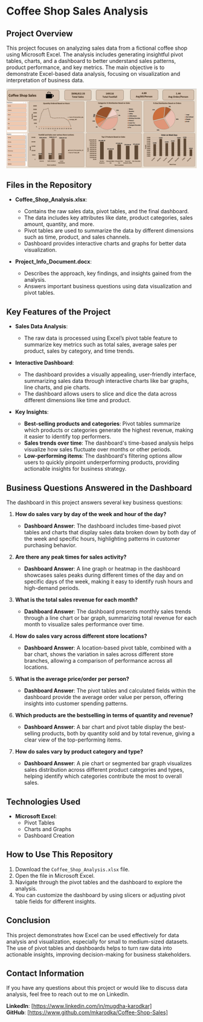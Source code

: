 # Coffee Shop Sales Analysis

## Project Overview

This project focuses on analyzing sales data from a fictional coffee shop using Microsoft Excel. The analysis includes generating insightful pivot tables, charts, and a dashboard to better understand sales patterns, product performance, and key metrics. The main objective is to demonstrate Excel-based data analysis, focusing on visualization and interpretation of business data.

![Dashboard Screenshot](<Coffee_Shop_Sales_Analysis.png>)

## Files in the Repository

- **Coffee_Shop_Analysis.xlsx**: 
  - Contains the raw sales data, pivot tables, and the final dashboard.
  - The data includes key attributes like date, product categories, sales amount, quantity, and more.
  - Pivot tables are used to summarize the data by different dimensions such as time, product, and sales channels.
  - Dashboard provides interactive charts and graphs for better data visualization.

- **Project_Info_Document.docx**:
  - Describes the approach, key findings, and insights gained from the analysis.
  - Answers important business questions using data visualization and pivot tables.

## Key Features of the Project

- **Sales Data Analysis**: 
  - The raw data is processed using Excel’s pivot table feature to summarize key metrics such as total sales, average sales per product, sales by category, and time trends.
  
- **Interactive Dashboard**: 
  - The dashboard provides a visually appealing, user-friendly interface, summarizing sales data through interactive charts like bar graphs, line charts, and pie charts.
  - The dashboard allows users to slice and dice the data across different dimensions like time and product.

- **Key Insights**:
  - **Best-selling products and categories**: Pivot tables summarize which products or categories generate the highest revenue, making it easier to identify top performers.
  - **Sales trends over time**: The dashboard's time-based analysis helps visualize how sales fluctuate over months or other periods.
  - **Low-performing items**: The dashboard's filtering options allow users to quickly pinpoint underperforming products, providing actionable insights for business strategy.

## Business Questions Answered in the Dashboard

The dashboard in this project answers several key business questions:

1. **How do sales vary by day of the week and hour of the day?**
   - **Dashboard Answer**: The dashboard includes time-based pivot tables and charts that display sales data broken down by both day of the week and specific hours, highlighting patterns in customer purchasing behavior.

2. **Are there any peak times for sales activity?**
   - **Dashboard Answer**: A line graph or heatmap in the dashboard showcases sales peaks during different times of the day and on specific days of the week, making it easy to identify rush hours and high-demand periods.

3. **What is the total sales revenue for each month?**
   - **Dashboard Answer**: The dashboard presents monthly sales trends through a line chart or bar graph, summarizing total revenue for each month to visualize sales performance over time.

4. **How do sales vary across different store locations?**
   - **Dashboard Answer**: A location-based pivot table, combined with a bar chart, shows the variation in sales across different store branches, allowing a comparison of performance across all locations.

5. **What is the average price/order per person?**
   - **Dashboard Answer**: The pivot tables and calculated fields within the dashboard provide the average order value per person, offering insights into customer spending patterns.

6. **Which products are the bestselling in terms of quantity and revenue?**
   - **Dashboard Answer**: A bar chart and pivot table display the best-selling products, both by quantity sold and by total revenue, giving a clear view of the top-performing items.

7. **How do sales vary by product category and type?**
   - **Dashboard Answer**: A pie chart or segmented bar graph visualizes sales distribution across different product categories and types, helping identify which categories contribute the most to overall sales.

## Technologies Used

- **Microsoft Excel**:
  - Pivot Tables
  - Charts and Graphs
  - Dashboard Creation

## How to Use This Repository

1. Download the `Coffee_Shop_Analysis.xlsx` file.
2. Open the file in Microsoft Excel.
3. Navigate through the pivot tables and the dashboard to explore the analysis.
4. You can customize the dashboard by using slicers or adjusting pivot table fields for different insights.

## Conclusion

This project demonstrates how Excel can be used effectively for data analysis and visualization, especially for small to medium-sized datasets. The use of pivot tables and dashboards helps to turn raw data into actionable insights, improving decision-making for business stakeholders.

## Contact Information

If you have any questions about this project or would like to discuss data analysis, feel free to reach out to me on LinkedIn.

**LinkedIn**: [https://www.linkedin.com/in/mugdha-karodkar]  
**GitHub**: [https://www.github.com/mkarodka/Coffee-Shop-Sales]

